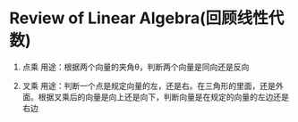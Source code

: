 # Review of Linear Algebra(回顾线性代数)
1. 点乘
用途：根据两个向量的夹角θ，判断两个向量是同向还是反向

2. 叉乘
用途：判断一个点是规定向量的左，还是右。在三角形的里面，还是外面。根据叉乘后的向量是向上还是向下，判断向量是在规定的向量的左边还是右边